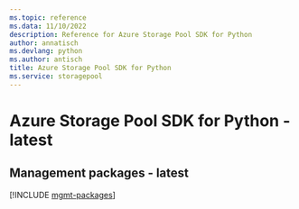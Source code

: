 ```yaml
---
ms.topic: reference
ms.data: 11/10/2022
description: Reference for Azure Storage Pool SDK for Python
author: annatisch
ms.devlang: python
ms.author: antisch
title: Azure Storage Pool SDK for Python
ms.service: storagepool
---
```

# Azure Storage Pool SDK for Python - latest

## Management packages - latest
[!INCLUDE [mgmt-packages](storage-pool-mgmt-index.md)]